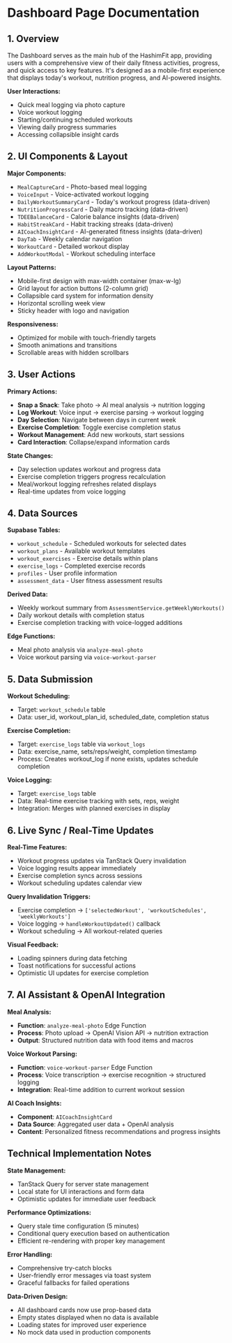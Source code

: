 
# Dashboard Page Documentation

## 1. Overview

The Dashboard serves as the main hub of the HashimFit app, providing users with a comprehensive view of their daily fitness activities, progress, and quick access to key features. It's designed as a mobile-first experience that displays today's workout, nutrition progress, and AI-powered insights.

**User Interactions:**
- Quick meal logging via photo capture
- Voice workout logging
- Starting/continuing scheduled workouts
- Viewing daily progress summaries
- Accessing collapsible insight cards

## 2. UI Components & Layout

**Major Components:**
- `MealCaptureCard` - Photo-based meal logging
- `VoiceInput` - Voice-activated workout logging
- `DailyWorkoutSummaryCard` - Today's workout progress (data-driven)
- `NutritionProgressCard` - Daily macro tracking (data-driven)
- `TDEEBalanceCard` - Calorie balance insights (data-driven)
- `HabitStreakCard` - Habit tracking streaks (data-driven)
- `AICoachInsightCard` - AI-generated fitness insights (data-driven)
- `DayTab` - Weekly calendar navigation
- `WorkoutCard` - Detailed workout display
- `AddWorkoutModal` - Workout scheduling interface

**Layout Patterns:**
- Mobile-first design with max-width container (max-w-lg)
- Grid layout for action buttons (2-column grid)
- Collapsible card system for information density
- Horizontal scrolling week view
- Sticky header with logo and navigation

**Responsiveness:**
- Optimized for mobile with touch-friendly targets
- Smooth animations and transitions
- Scrollable areas with hidden scrollbars

## 3. User Actions

**Primary Actions:**
- **Snap a Snack**: Take photo → AI meal analysis → nutrition logging
- **Log Workout**: Voice input → exercise parsing → workout logging
- **Day Selection**: Navigate between days in current week
- **Exercise Completion**: Toggle exercise completion status
- **Workout Management**: Add new workouts, start sessions
- **Card Interaction**: Collapse/expand information cards

**State Changes:**
- Day selection updates workout and progress data
- Exercise completion triggers progress recalculation
- Meal/workout logging refreshes related displays
- Real-time updates from voice logging

## 4. Data Sources

**Supabase Tables:**
- `workout_schedule` - Scheduled workouts for selected dates
- `workout_plans` - Available workout templates
- `workout_exercises` - Exercise details within plans
- `exercise_logs` - Completed exercise records
- `profiles` - User profile information
- `assessment_data` - User fitness assessment results

**Derived Data:**
- Weekly workout summary from `AssessmentService.getWeeklyWorkouts()`
- Daily workout details with completion status
- Exercise completion tracking with voice-logged additions

**Edge Functions:**
- Meal photo analysis via `analyze-meal-photo`
- Voice workout parsing via `voice-workout-parser`

## 5. Data Submission

**Workout Scheduling:**
- Target: `workout_schedule` table
- Data: user_id, workout_plan_id, scheduled_date, completion status

**Exercise Completion:**
- Target: `exercise_logs` table via `workout_logs`
- Data: exercise_name, sets/reps/weight, completion timestamp
- Process: Creates workout_log if none exists, updates schedule completion

**Voice Logging:**
- Target: `exercise_logs` table
- Data: Real-time exercise tracking with sets, reps, weight
- Integration: Merges with planned exercises in display

## 6. Live Sync / Real-Time Updates

**Real-Time Features:**
- Workout progress updates via TanStack Query invalidation
- Voice logging results appear immediately
- Exercise completion syncs across sessions
- Workout scheduling updates calendar view

**Query Invalidation Triggers:**
- Exercise completion → `['selectedWorkout', 'workoutSchedules', 'weeklyWorkouts']`
- Voice logging → `handleWorkoutUpdated()` callback
- Workout scheduling → All workout-related queries

**Visual Feedback:**
- Loading spinners during data fetching
- Toast notifications for successful actions
- Optimistic UI updates for exercise completion

## 7. AI Assistant & OpenAI Integration

**Meal Analysis:**
- **Function**: `analyze-meal-photo` Edge Function
- **Process**: Photo upload → OpenAI Vision API → nutrition extraction
- **Output**: Structured nutrition data with food items and macros

**Voice Workout Parsing:**
- **Function**: `voice-workout-parser` Edge Function
- **Process**: Voice transcription → exercise recognition → structured logging
- **Integration**: Real-time addition to current workout session

**AI Coach Insights:**
- **Component**: `AICoachInsightCard`
- **Data Source**: Aggregated user data + OpenAI analysis
- **Content**: Personalized fitness recommendations and progress insights

## Technical Implementation Notes

**State Management:**
- TanStack Query for server state management
- Local state for UI interactions and form data
- Optimistic updates for immediate user feedback

**Performance Optimizations:**
- Query stale time configuration (5 minutes)
- Conditional query execution based on authentication
- Efficient re-rendering with proper key management

**Error Handling:**
- Comprehensive try-catch blocks
- User-friendly error messages via toast system
- Graceful fallbacks for failed operations

**Data-Driven Design:**
- All dashboard cards now use prop-based data
- Empty states displayed when no data is available
- Loading states for improved user experience
- No mock data used in production components
